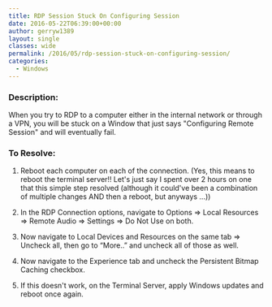 ```yaml
---
title: RDP Session Stuck On Configuring Session
date: 2016-05-22T06:39:00+00:00
author: gerryw1389
layout: single
classes: wide
permalink: /2016/05/rdp-session-stuck-on-configuring-session/
categories:
  - Windows
---
```

<!--more-->

### Description:

When you try to RDP to a computer either in the internal network or through a VPN, you will be stuck on a Window that just says "Configuring Remote Session" and will eventually fail.

### To Resolve:

1. Reboot each computer on each of the connection. (Yes, this means to reboot the terminal server!! Let's just say I spent over 2 hours on one that this simple step resolved (although it could've been a combination of multiple changes AND then a reboot, but anyways ...))

2. In the RDP Connection options, navigate to Options => Local Resources => Remote Audio => Settings => Do Not Use on both.

3. Now navigate to Local Devices and Resources on the same tab => Uncheck all, then go to &#8220;More..&#8221; and uncheck all of those as well.

4. Now navigate to the Experience tab and uncheck the Persistent Bitmap Caching checkbox.

5. If this doesn't work, on the Terminal Server, apply Windows updates and reboot once again.